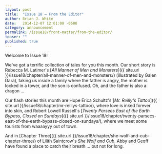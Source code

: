 ```yaml
---
layout: post
title:  "Issue 18 — From the Editor"
author: Brian J. White
date:   2014-12-07 12:01:00 -0500
category: announcement
permalink: /issue18/front-matter/from-the-editor/
teaser: ""
published: true
---
```


Welcome to Issue 18!

We've got a terrific collection of tales for you this month. Our short story is Rebecca M. Latimer's [_All Manner of Men and Monsters_]({{ site.url }}/issue18/chapter/all-manner-of-men-and-monsters/) (illustrated by Galen Dara), taking us inside a family where the father is angry, the mother is locked in a tower, and the son is confused. Oh, and the father is also a dragon …

Our flash stories this month are Hope Erica Schultz's [_Mr. Reilly's Tattoo_]({{ site.url }}/issue18/chapter/mr-reillys-tattoo/), where love is inked forever into skin, and Robert Lowell Russell's [_Twenty Parsecs East of the Earth Bypass, Closed on Sundays_]({{ site.url }}/issue18/chapter/twenty-parsecs-east-of-the-earth-bypass-closed-on-sundays/), where we meet some tourists from waaaayyy out of town.

And in [Chapter Three]({{ site.url }}/issue18/chapter/she-wolf-and-cub-chapter-three/) of Lilith Saintcrow's _She Wolf and Cub_, Abby and Geoff have found a place to catch their breath … but not for long.
